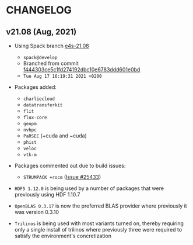 CHANGELOG
=========

v21.08 (Aug, 2021)
----------------------

- Using Spack branch [e4s-21.08](https://github.com/spack/spack/tree/e4s-21.08)
  - `spack@develop`
  - Branched from commit [f444303ce5c1fd274192dbc10e6783ddd601e0bd](https://github.com/spack/spack/commit/f444303ce5c1fd274192dbc10e6783ddd601e0bd)
  - `Tue Aug 17 16:19:31 2021 +0200`

- Packages added:
  - `charliecloud`
  - `datatransferkit`
  - `flit`
  - `flux-core`
  - `geopm`
  - `nvhpc`
  - `PaRSEC` (+cuda and ~cuda)
  - `phist`
  - `veloc`
  - `vtk-m`

- Packages commented out due to build issues:
  - `STRUMPACK +rocm` ([Issue #25433](https://github.com/spack/spack/issues/25433))

- `HDF5 1.12.0` is being used by a number of packages that were previously using HDF 1.10.7
- `OpenBLAS 0.3.17` is now the preferred BLAS provider where previously it was version 0.3.10
- `Trilinos` is being used with most variants turned on, thereby requiring only a single install of trilinos where previously three were required to satisfy the environment's concretization
